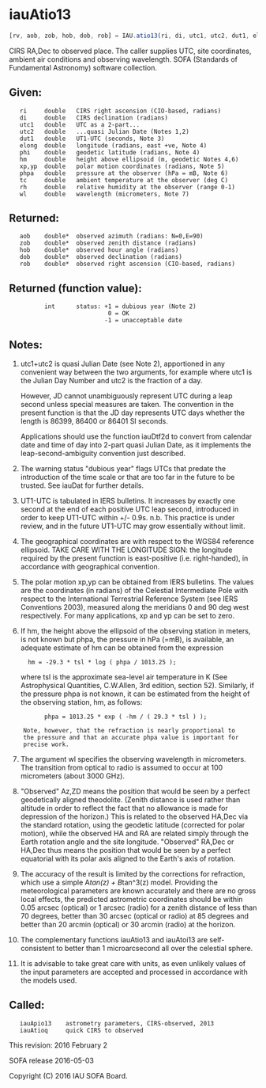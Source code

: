 # iauAtio13

```js
[rv, aob, zob, hob, dob, rob] = IAU.atio13(ri, di, utc1, utc2, dut1, elong, phi, hm, xp, yp, phpa, tc, rh, wl)
```

CIRS RA,Dec to observed place.  The caller supplies UTC, site
coordinates, ambient air conditions and observing wavelength.
SOFA (Standards of Fundamental Astronomy) software collection.


## Given:
```
   ri     double   CIRS right ascension (CIO-based, radians)
   di     double   CIRS declination (radians)
   utc1   double   UTC as a 2-part...
   utc2   double   ...quasi Julian Date (Notes 1,2)
   dut1   double   UT1-UTC (seconds, Note 3)
   elong  double   longitude (radians, east +ve, Note 4)
   phi    double   geodetic latitude (radians, Note 4)
   hm     double   height above ellipsoid (m, geodetic Notes 4,6)
   xp,yp  double   polar motion coordinates (radians, Note 5)
   phpa   double   pressure at the observer (hPa = mB, Note 6)
   tc     double   ambient temperature at the observer (deg C)
   rh     double   relative humidity at the observer (range 0-1)
   wl     double   wavelength (micrometers, Note 7)
```

## Returned:
```
   aob    double*  observed azimuth (radians: N=0,E=90)
   zob    double*  observed zenith distance (radians)
   hob    double*  observed hour angle (radians)
   dob    double*  observed declination (radians)
   rob    double*  observed right ascension (CIO-based, radians)
```

## Returned (function value):
```
          int      status: +1 = dubious year (Note 2)
                            0 = OK
                           -1 = unacceptable date
```

## Notes:

1)  utc1+utc2 is quasi Julian Date (see Note 2), apportioned in any
    convenient way between the two arguments, for example where utc1
    is the Julian Day Number and utc2 is the fraction of a day.

    However, JD cannot unambiguously represent UTC during a leap
    second unless special measures are taken.  The convention in the
    present function is that the JD day represents UTC days whether
    the length is 86399, 86400 or 86401 SI seconds.

    Applications should use the function iauDtf2d to convert from
    calendar date and time of day into 2-part quasi Julian Date, as
    it implements the leap-second-ambiguity convention just
    described.

2)  The warning status "dubious year" flags UTCs that predate the
    introduction of the time scale or that are too far in the
    future to be trusted.  See iauDat for further details.

3)  UT1-UTC is tabulated in IERS bulletins.  It increases by exactly
    one second at the end of each positive UTC leap second,
    introduced in order to keep UT1-UTC within +/- 0.9s.  n.b. This
    practice is under review, and in the future UT1-UTC may grow
    essentially without limit.

4)  The geographical coordinates are with respect to the WGS84
    reference ellipsoid.  TAKE CARE WITH THE LONGITUDE SIGN:  the
    longitude required by the present function is east-positive
    (i.e. right-handed), in accordance with geographical convention.

5)  The polar motion xp,yp can be obtained from IERS bulletins.  The
    values are the coordinates (in radians) of the Celestial
    Intermediate Pole with respect to the International Terrestrial
    Reference System (see IERS Conventions 2003), measured along the
    meridians 0 and 90 deg west respectively.  For many
    applications, xp and yp can be set to zero.

6)  If hm, the height above the ellipsoid of the observing station
    in meters, is not known but phpa, the pressure in hPa (=mB), is
    available, an adequate estimate of hm can be obtained from the
    expression

          hm = -29.3 * tsl * log ( phpa / 1013.25 );

    where tsl is the approximate sea-level air temperature in K
    (See Astrophysical Quantities, C.W.Allen, 3rd edition, section
    52).  Similarly, if the pressure phpa is not known, it can be
    estimated from the height of the observing station, hm, as
    follows:

```
          phpa = 1013.25 * exp ( -hm / ( 29.3 * tsl ) );

    Note, however, that the refraction is nearly proportional to
    the pressure and that an accurate phpa value is important for
    precise work.
```

7)  The argument wl specifies the observing wavelength in
    micrometers.  The transition from optical to radio is assumed to
    occur at 100 micrometers (about 3000 GHz).

8)  "Observed" Az,ZD means the position that would be seen by a
    perfect geodetically aligned theodolite.  (Zenith distance is
    used rather than altitude in order to reflect the fact that no
    allowance is made for depression of the horizon.)  This is
    related to the observed HA,Dec via the standard rotation, using
    the geodetic latitude (corrected for polar motion), while the
    observed HA and RA are related simply through the Earth rotation
    angle and the site longitude.  "Observed" RA,Dec or HA,Dec thus
    means the position that would be seen by a perfect equatorial
    with its polar axis aligned to the Earth's axis of rotation.

9)  The accuracy of the result is limited by the corrections for
    refraction, which use a simple A*tan(z) + B*tan^3(z) model.
    Providing the meteorological parameters are known accurately and
    there are no gross local effects, the predicted astrometric
    coordinates should be within 0.05 arcsec (optical) or 1 arcsec
    (radio) for a zenith distance of less than 70 degrees, better
    than 30 arcsec (optical or radio) at 85 degrees and better
    than 20 arcmin (optical) or 30 arcmin (radio) at the horizon.

10) The complementary functions iauAtio13 and iauAtoi13 are self-
    consistent to better than 1 microarcsecond all over the
    celestial sphere.

11) It is advisable to take great care with units, as even unlikely
    values of the input parameters are accepted and processed in
    accordance with the models used.

## Called:
```
   iauApio13    astrometry parameters, CIRS-observed, 2013
   iauAtioq     quick CIRS to observed
```

This revision:   2016 February 2 

SOFA release 2016-05-03

Copyright (C) 2016 IAU SOFA Board.